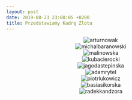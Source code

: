 ```yaml
---
layout: post
date: 2019-08-23 23:08:05 +0200
title: Przedstawiamy Kadrę Zlotu
---
```

<center>
<img src="https://lh4.googleusercontent.com/Cqr71JmMeg44b1JcNZCF1NSWmGMHCOfR3ozSgLBE6Ueux7wRZ2e8Y719iJAVdOpdWNYPyc0Udm5_TVaomjwf=w1366-h625" alt="arturnowak" /><br/>
<img src="https://lh6.googleusercontent.com/Ya68h7WgDm6vXRul_yy9UViV846tJwcOmxD-HGwESV42_dpdoz93nRCacDJ3eiLQPbjjrDLsoK4oRYZ4lDD7=w1366-h625" alt="michalbaranowski" /><br/>
<img src="https://lh6.googleusercontent.com/Xg9dL_nbb0wHNqxHqfAH9_TYA1mqUYjKmoIGVFs9O5rNlnNj8Fh0YOXYVLUQpO0gbUENntZOQpQzpk1LEpbs=w1366-h625" alt="malinowska" /><br/>
<img src="https://lh4.googleusercontent.com/_sZ5Vn84Z8Q-4ytGGKX4aZdbb8BUCKijkBMcu-AQjXYOhVLYcISV8Ejrxe1_0-8MB4TmJ8-74R6TYy6G8B6-=w1366-h625" alt="kubacierocki" /><br/>
<img src="https://lh6.googleusercontent.com/5E2gAJ54GTgfLPhEnekKhG6h-N01nYjblyH287B-i34NLXNKcyG2QaUS-ZNmGC1mx-nHR3MuY9IvyklnYFIA=w1366-h625" alt="jagodastepinska" /><br/>
<img src="https://lh6.googleusercontent.com/ff0COQseW-aW9V2Meul8Rn6_kbu22GV4peuOjz9XU--m2MD8TaZiQMInCge5F73c-Zj2M6HFhbVPbS-HGKtI=w1366-h625" alt="adamrytel" /><br/>
<img src="https://lh3.googleusercontent.com/LNCXe9szoQb9zmJvxp7WHCDbRaGbAvPELxkxUJHY2bTHLJoHiG8K3DfgDwym78aOt_NbVl7SLOaohc23ioak=w1366-h625" alt="piotrlukowicz" /><br/>
<img src="https://lh5.googleusercontent.com/jt1nIJU6rgHWiPFMSHAFSlnEpfZqVQrALAJwWxkbrjan7U4QcuObGW13ys__flfhE1F87d1APZUWpd1Q44WP=w1366-h625" alt="basiasikorska" /><br/>
<img src="https://lh4.googleusercontent.com/1_IeytR-Q_eL-6A91q_ddkXjGEmf3xD8GhkpNLPi41V5zEWtIUOeengAnraqx15UVm1nptCNwZm63bKwhO1K=w1366-h625" alt="radekkandzora" /><br/>
<center/>
